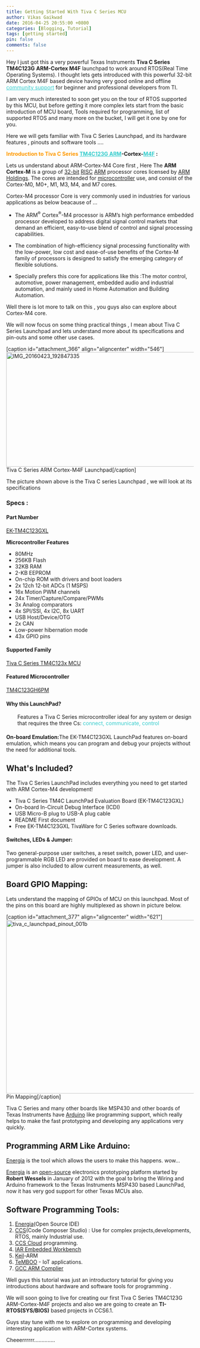 ```yaml
---
title: Getting Started With Tiva C Series MCU
author: Vikas Gaikwad
date: 2016-04-25 20:55:00 +0800
categories: [Blogging, Tutorial]
tags: [getting started]
pin: false
comments: false
---
```


Hey I just got this a very powerful Texas Instruments <strong>Tiva C Series TM4C123G</strong> <strong>ARM-Cortex M4F</strong> launchpad to work around RTOS(Real Time Operating Systems). I thought lets gets introduced with this powerful 32-bit ARM Cortex M4F based device having very good online and offline <span style="color:#33cccc;"><a style="color:#33cccc;" href="http://www.ti.com/tool/ek-tm4c123gxl#supportandcommunity">community support</a> </span>for beginner and professional developers  from TI.

I am very much interested to soon get you on the tour of RTOS supported by this MCU, but before getting it more complex lets start from the basic introduction of MCU board, Tools required for programming, list of supported RTOS and many more on the bucket, I will get it one by one for you.

Here we will gets familiar with Tiva C Series Launchpad, and its hardware features , pinouts and software tools ....

<strong><span style="color:#ff9900;">Introduction to Tiva C Series</span> <span style="color:#33cccc;"><a style="color:#33cccc;" href="http://www.ti.com/lit/ds/spms376e/spms376e.pdf">TM4C123G ARM</a></span>-Cortex-<span style="color:#33cccc;"><a style="color:#33cccc;" href="https://en.wikipedia.org/wiki/ARM_Cortex-M">M4F</a> </span>:</strong>

Lets us understand about ARM-Cortex-M4 Core first , Here The <b>ARM Cortex-M</b> is a group of <a title="32-bit" href="https://en.wikipedia.org/wiki/32-bit">32-bit</a> <a class="mw-redirect" title="Reduced instruction set computer" href="https://en.wikipedia.org/wiki/Reduced_instruction_set_computer">RISC</a> <a title="ARM architecture" href="https://en.wikipedia.org/wiki/ARM_architecture">ARM</a> processor cores licensed by <a title="ARM Holdings" href="https://en.wikipedia.org/wiki/ARM_Holdings">ARM Holdings</a>. The cores are intended for <a title="Microcontroller" href="https://en.wikipedia.org/wiki/Microcontroller">microcontroller</a> use, and consist of the Cortex-M0, M0+, M1, M3, M4, and M7 cores.

Cortex-M4 processor Core is very commonly used in industries for various applications as below beacause of ...
<ul>
	<li>The ARM<sup>®</sup> Cortex<sup>®</sup>-M4 processor is ARM’s high performance embedded processor developed to address digital signal control markets that demand an efficient, easy-to-use blend of control and signal processing capabilities.</li>
</ul>
 
<ul>
	<li>The combination of high-efficiency signal processing functionality with the low-power, low cost and ease-of-use benefits of the Cortex-M family of processors is designed to satisfy the emerging category of flexible solutions.</li>
</ul>
 
<ul>
	<li>Specially prefers this core for applications like this :The motor control, automotive, power management, embedded audio and industrial automation, and mainly used in Home Automation and Building Automation.</li>
</ul>
Well there is lot more to talk on this , you guys also can explore about Cortex-M4 core.

We will now focus on some thing practical things , I mean about Tiva C Series Launchpad and lets understand more about its specifications and pin-outs and some other use cases.

[caption id="attachment_366" align="aligncenter" width="546"]<img class="  wp-image-366 aligncenter" src="https://vksgaikwad3.files.wordpress.com/2016/04/img_20160423_192847335.jpg?w=612" alt="IMG_20160423_192847335" width="546" height="307" /> Tiva C Series ARM Cortex-M4F Launchpad[/caption]

The picture shown above is the Tiva C series Launchpad , we will look at its specifications
<div class="row ten-column no-margin">
<div class="c3 push2">
<h3>Specs :</h3>
<h4>Part Number</h4>
</div>
</div>
<div class="row ten-column no-margin">
<div class="c3 push2">

<a href="http://www.ti.com/tool/ek-tm4c123gxl">EK-TM4C123GXL</a>

<strong>Microcontroller Features</strong>
<ul>
	<li>80MHz</li>
	<li>256KB Flash</li>
	<li>32KB RAM</li>
	<li>2-KB EEPROM</li>
	<li>On-chip ROM with drivers and boot loaders</li>
	<li>2x 12ch 12-bit ADCs (1 MSPS)</li>
	<li>16x Motion PWM channels</li>
	<li>24x Timer/Capture/Compare/PWMs</li>
	<li>3x Analog comparators</li>
	<li>4x SPI/SSI, 4x I2C, 8x UART</li>
	<li>USB Host/Device/OTG</li>
	<li>2x CAN</li>
	<li>Low-power hibernation mode</li>
	<li>43x GPIO pins</li>
</ul>
<h4></h4>
</div>
<div class="c3 push2">
<h4></h4>
<h4>Supported Family</h4>
<a href="http://www.ti.com/tiva-c">Tiva C Series TM4C123x MCU</a>
<h4>Featured Microcontroller</h4>
<a href="http://www.ti.com/product/tm4c123gh6pm">TM4C123GH6PM</a>
<h4>Why this LaunchPad?</h4>
<p style="padding-left:30px;">Features a Tiva C Series microcontroller ideal for any system or design that requires the three Cs: <span style="color:#33cccc;">connect, communicate, control</span></p>

<h4 style="padding-left:30px;"></h4>
</div>
</div>
<strong>On-board Emulation:</strong>The EK-TM4C123GXL LaunchPad features on-board emulation, which means you can program and debug your projects without the need for additional tools.

 
<h2>What's Included?</h2>
The Tiva C Series LaunchPad includes everything you need to get started with ARM Cortex-M4 development!
<ul>
	<li>Tiva C Series TM4C LaunchPad Evaluation Board (EK-TM4C123GXL)</li>
	<li>On-board In-Circuit Debug Interface (ICDI)</li>
	<li>USB Micro-B plug to USB-A plug cable</li>
	<li>README First document</li>
	<li>Free EK-TM4C123GXL TivaWare for C Series software downloads.</li>
</ul>
<h4>Switches, LEDs & Jumper:</h4>
Two general-purpose user switches, a reset switch, power LED, and user-programmable RGB LED are provided on board to ease development. A jumper is also included to allow current measurements, as well.
<h2>Board GPIO Mapping:</h2>
Lets understand the mapping of GPIOs of MCU on this launchpad. Most of the pins on this board are highly multiplexed as shown in picture below.

[caption id="attachment_377" align="aligncenter" width="621"]<img class="  wp-image-377 aligncenter" src="https://vksgaikwad3.files.wordpress.com/2016/04/tiva_c_launchpad_pinout_001b.jpg" alt="tiva_c_launchpad_pinout_001b" width="621" height="465" /> Pin Mapping[/caption]

 

Tiva  C Series and many other boards like MSP430 and other boards of Texas Instruments have <a href="http://www.arduino.cc/">Arduino</a> like programming support, which really helps to make the fast prototyping and developing any applications very quickly.
<h2>Programming ARM Like Arduino:</h2>
<a href="http://energia.nu/">Energia</a> is the tool  which allows the users to make this happens. wow...

<a href="http://energia.nu/">Energia</a>  is  an <a href="https://github.com/energia/energia" target="_blank">open-source</a> electronics prototyping platform started by <strong>Robert Wessels</strong> in January of 2012 with the goal to bring the Wiring and Arduino framework to the Texas Instruments MSP430 based LaunchPad, now it has very god support for other Texas MCUs also.
<h2>Software Programming Tools:</h2>
<ol>
	<li><a href="http://energia.nu/">Energia</a>(Open Source IDE)</li>
	<li><a href="http://www.ti.com/tool/ccstudio">CCS</a>(Code Composer Studio) : Use for complex projects,developments, RTOS, mainly Industrial use.</li>
	<li><a href="http://www.ti.com/ww/en/launchpad/software.html#tabs">CCS Cloud</a> programming.</li>
	<li><a href="https://www.iar.com/">IAR Embedded Workbench</a></li>
	<li><a href="http://www.keil.com/">Keil</a>-ARM</li>
	<li><a href="https://temboo.com/hardware/ti">TeMBOO</a> - IoT applications.</li>
	<li><a href="https://gcc.gnu.org/">GCC ARM Complier</a></li>
</ol>
 

Well guys this tutorial was just an introductory tutorial  for giving you introductions about hardware and software tools for programming .

We will soon going to live for creating our first Tiva C Series TM4C123G ARM-Cortex-M4F projects and also we are going to create an <strong>TI-RTOS(SYS/BIOS)</strong> based projects in CCS6.1.

Guys stay tune with me to explore on programming and developing interesting application with ARM-Cortex systems.

 

Cheeerrrrrr..............

 

 


<h4></h4>
 